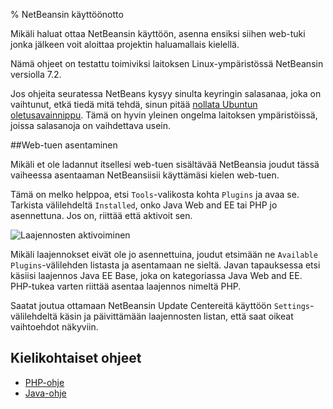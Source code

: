 % NetBeansin käyttöönotto
<!-- order: 2 -->

Mikäli haluat ottaa NetBeansin käyttöön, asenna ensiksi siihen web-tuki
jonka jälkeen voit aloittaa projektin haluamallais kielellä.

Nämä ohjeet on testattu toimiviksi laitoksen Linux-ympäristössä
NetBeansin versiolla 7.2.

Jos ohjeita seuratessa NetBeans kysyy sinulta keyringin salasanaa,
joka on vaihtunut, etkä tiedä mitä tehdä, sinun pitää [nollata Ubuntun oletusavainnippu](keyring-reset.html).
Tämä on hyvin yleinen ongelma laitoksen ympäristöissä, joissa salasanoja on vaihdettava usein.

##Web-tuen asentaminen

Mikäli et ole ladannut itsellesi web-tuen sisältävää NetBeansia
joudut tässä vaiheessa asentaaman NetBeansiisii käyttämäsi kielen web-tuen.

Tämä on melko helppoa, etsi `Tools`-valikosta kohta `Plugins` ja avaa se.
Tarkista välilehdeltä `Installed`, onko Java Web and EE tai PHP jo asennettuna.
Jos on, riittää että aktivoit sen. 

![Laajennosten aktivoiminen]({{myimgdir}}activate-plugins.png)

Mikäli laajennokset eivät ole jo asennettuina, joudut etsimään ne `Available Plugins`-välilehden listasta
ja asentamaan ne sieltä. 
Javan tapauksessa etsi käsiisi laajennos Java EE Base, joka on kategoriassa Java Web and EE.
PHP-tukea varten riittää asentaa laajennos nimeltä PHP.

Saatat joutua ottamaan NetBeansin Update Centereitä käyttöön `Settings`-välilehdeltä käsin ja 
päivittämään laajennosten listan, että saat oikeat vaihtoehdot näkyviin. 

## Kielikohtaiset ohjeet

* [PHP-ohje](php.html)
* [Java-ohje](java.html)
